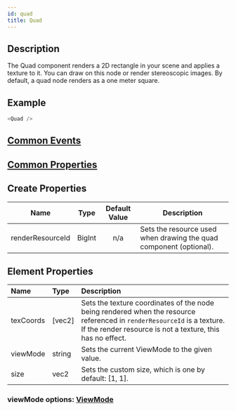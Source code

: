 ```yaml
---
id: quad
title: Quad
---
```


## Description

The Quad component renders a 2D rectangle in your scene and applies a texture to it. You can draw on this node or render stereoscopic images. By default, a quad node renders as a one meter square.

## Example

```javascript
<Quad />
```

## [Common Events](../events/CommonEvents.md)

## [Common Properties](../types/Properties.md)

## Create Properties

| Name             | Type   | Default Value | Description                                                        |
| ---------------- | ------ | :-----------: | ------------------------------------------------------------------ |
| renderResourceId | BigInt |      n/a      | Sets the resource used when drawing the quad component (optional). |

## Element Properties

| Name      | Type   | Description                                                                                                                                                                           |
| :-------- | :----- | :------------------------------------------------------------------------------------------------------------------------------------------------------------------------------------ |
| texCoords | [vec2] | Sets the texture coordinates of the node being rendered when the resource referenced in `renderResourceId` is a texture. If the render resource is not a texture, this has no effect. |
| viewMode  | string | Sets the current ViewMode to the given value.                                                                                                                                         |
| size      | vec2   | Sets the custom size, which is one by default: [1, 1].                                                                                                                                |

### viewMode options: [ViewMode](../types/ViewMode.md)
